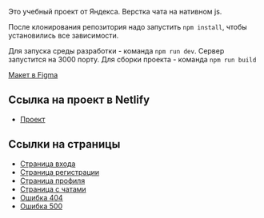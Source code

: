 Это учебный проект от Яндекса. 
Верстка чата на нативном js.

После клонирования репозитория надо запустить `npm install`, чтобы установились все зависимости.

Для запуска среды разработки - команда `npm run dev`. Сервер запустится на 3000 порту.
Для сборки проекта - команда `npm run build`

[Макет в Figma](https://www.figma.com/design/4p60UGZajcyxeFC3GhaY2L/Messendger?node-id=0-1&p=f&t=f75BpIfzG2koXJCW-0)

## Ссылка на проект в Netlify
- [Проект](https://soft-jalebi-8b3a70.netlify.app)
## Ссылки на страницы
- [Страница входа](https://soft-jalebi-8b3a70.netlify.app/)
- [Страница регистрации](https://soft-jalebi-8b3a70.netlify.app/chat/register)
- [Страница профиля](https://soft-jalebi-8b3a70.netlify.app/profile)
- [Страница с чатами](https://soft-jalebi-8b3a70.netlify.app/chat)
- [Ошибка 404](https://soft-jalebi-8b3a70.netlify.app/404)
- [Ошибка 500](https://soft-jalebi-8b3a70.netlify.app/500)
